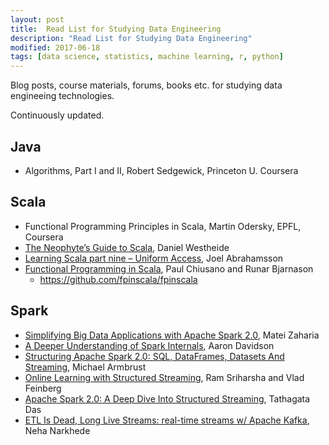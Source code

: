 ```yaml
---
layout: post
title:  Read List for Studying Data Engineering
description: "Read List for Studying Data Engineering"
modified: 2017-06-18
tags: [data science, statistics, machine learning, r, python]
---
```


Blog posts, course materials, forums, books etc. for studying data engineeing technologies.

Continuously updated.

## Java
 - Algorithms, Part I and II, Robert Sedgewick, Princeton U. Coursera

## Scala
 - Functional Programming Principles in Scala, Martin Odersky, EPFL, Coursera 
 - [The Neophyte’s Guide to Scala](http://danielwestheide.com/scala/neophytes.html), Daniel Westheide
 - [Learning Scala part nine – Uniform Access](http://joelabrahamsson.com/learning-scala-part-nine-uniform-access/), Joel Abrahamsson
 - [Functional Programming in Scala](https://www.manning.com/books/functional-programming-in-scala), Paul Chiusano and Runar Bjarnason
   - https://github.com/fpinscala/fpinscala
 
## Spark
 - [Simplifying Big Data Applications with Apache Spark 2.0](https://www.youtube.com/watch?v=Zb9YW8XjxnE), Matei Zaharia
 - [A Deeper Understanding of Spark Internals](https://www.youtube.com/watch?v=dmL0N3qfSc8), Aaron Davidson
 - [Structuring Apache Spark 2.0: SQL, DataFrames, Datasets And Streaming](https://www.youtube.com/watch?v=1a4pgYzeFwE), Michael Armbrust
 - [Online Learning with Structured Streaming](https://www.youtube.com/watch?v=r0hyjmLMMOc), Ram Sriharsha and Vlad Feinberg
 - [Apache Spark 2.0: A Deep Dive Into Structured Streaming](https://www.youtube.com/watch?v=rl8dIzTpxrI), Tathagata Das
 - [ETL Is Dead, Long Live Streams: real-time streams w/ Apache Kafka](https://www.youtube.com/watch?v=I32hmY4diFY), Neha Narkhede
